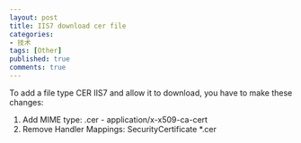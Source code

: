 ```yaml
---
layout: post
title: IIS7 download cer file
categories:
- 技术
tags: [Other]
published: true
comments: true
---
```

<p>To add a file type CER IIS7 and allow it to download, you have to make these changes:
<ol>
	<li>Add MIME type: .cer - application/x-x509-ca-cert</li>
	<li>Remove Handler Mappings: SecurityCertificate *.cer</li>
</ol></p>
